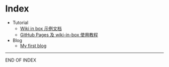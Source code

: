 # Index #


+ Tutorial
	+ [Wiki in box 示例文档](tutorial)
	+ [GitHub Pages 及 wiki-in-box 使用教程](2015-05-18-my-tutorial)
+ Blog
	+ [My first blog](2015-05-17-first)

------
END OF INDEX
